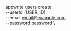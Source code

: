 appwrite users create \
        --userId [USER_ID] \
        --email email@example.com \
        --password password \

